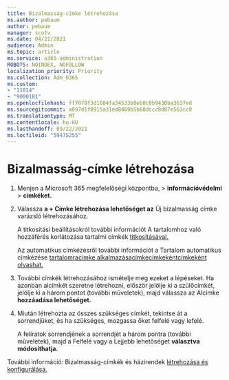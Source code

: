 ```yaml
---
title: Bizalmasság-címke létrehozása
ms.author: pebaum
author: pebaum
manager: scotv
ms.date: 04/21/2021
audience: Admin
ms.topic: article
ms.service: o365-administration
ROBOTS: NOINDEX, NOFOLLOW
localization_priority: Priority
ms.collection: Adm_O365
ms.custom:
- "11014"
- "9000181"
ms.openlocfilehash: ff7078f3d1604fa34533b8eb0c0b9430ba3637ed
ms.sourcegitcommit: a097d1f8915a31ed8460b5b68dccc8d87e563cc0
ms.translationtype: MT
ms.contentlocale: hu-HU
ms.lasthandoff: 09/22/2021
ms.locfileid: "59475255"
---
```

# <a name="how-to-create-a-sensitivity-label"></a>Bizalmasság-címke létrehozása

1. Menjen a Microsoft 365 megfelelőségi központba, > **információvédelmi**  >  **címkéket.**

1. Válassza **a + Címke létrehozása lehetőséget az** Új bizalmasság címke varázsló létrehozásához.

    A titkosítási beállításokról további információt A tartalomhoz való hozzáférés korlátozása tartalmi címkék [titkosításával.](https://go.microsoft.com/fwlink/?linkid=2106331)

    Az automatikus címkézésről további információt a Tartalom automatikus címkézése [tartalomracímke alkalmazásacímkecímkekéntcímkeként olvashat.](https://go.microsoft.com/fwlink/?linkid=2105837)

1. További címkék létrehozásához ismételje meg ezeket a lépéseket. Ha azonban alcímkét szeretne létrehozni, először jelölje ki a szülőcímkét, jelölje ki a három pontot (további műveletek), majd válassza az Alcímke **hozzáadása lehetőséget.**

1. Miután létrehozta az összes szükséges címkét, tekintse át a sorrendjüket, és ha szükséges, mozgassa őket felfelé vagy lefelé. 
    
    A feliratok sorrendjének a sorrendjét a három pontra (további műveletek), majd a Felfelé vagy a Lejjebb lehetőséget **választva módosíthatja.** 

További információ: Bizalmasság-címkék és házirendek [létrehozása és konfigurálása.](https://docs.microsoft.com/microsoft-365/compliance/create-sensitivity-labels)
